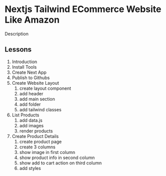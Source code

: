 # Nextjs Tailwind ECommerce Website Like Amazon

Description

## Lessons

1. Introduction
2. Install Tools
3. Create Next App
4. Publish to Githubs
5. Create Website Layout
   1. create layout component
   2. add header
   3. add main section
   4. add folder
   5. add tailwind classes
6. List Products
   1. add data.js
   2. add images
   3. render products
7. Create Product Details
   1. create product page
   2. create 3 columns
   3. show image in first column
   4. show product info in second column
   5. show add to cart action on third column
   6. add styles
